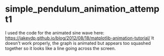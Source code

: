 # simple_pendulum_animation_attempt1

I used the code for the animated sine wave here: https://jakevdp.github.io/blog/2012/08/18/matplotlib-animation-tutorial/
It doesn't work properly, the graph is animated but appears too squashed together so it looks like a line going across the screen.
